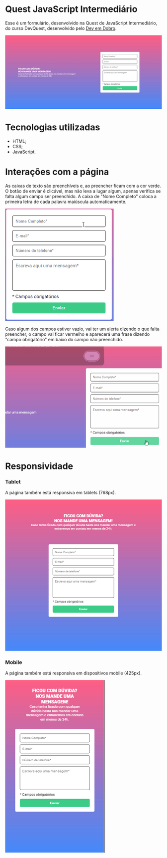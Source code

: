 # Quest JavaScript Intermediário
Esse é um formulário, desenvolvido na Quest de JavaScript Intermediário, do curso DevQuest, desenvolvido pelo [Dev em Dobro](https://www.youtube.com/@DevemDobro).

<img src="./src/images/formulario-desktop.png">

# Tecnologias utilizadas
- HTML;
- CSS; 
- JavaScript.

# Interações com a página
As caixas de texto são preenchíveis e, ao preencher ficam com a cor verde. O botão de enviar é clicável, mas não leva a lugar algum, apenas verifica se falta algum campo ser preenchido. A caixa de "Nome Completo" coloca a primeira letra de cada palavra maiúscula automaticamente.

<img src="./src/images/formulario-preenchimento.gif">

Caso algum dos campos estiver vazio, vai ter um alerta dizendo o que falta preencher, o campo vai ficar vermelho e aparecerá uma frase dizendo "campo obrigatório" em baixo do campo não preenchido.

<img src="./src/images/formulario-sem-preenchimento.gif">

# Responsividade
### Tablet
A página também está responsiva em tablets (768px).

<img src="./src/images/formulario-tablet.png">

### Mobile
A página também está responsiva em dispositivos mobile (425px).

<img src="./src/images/formulario-mobile.png">